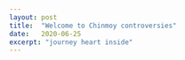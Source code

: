 ```yaml
---
layout: post
title:  "Welcome to Chinmoy controversies"
date:   2020-06-25
excerpt: "journey heart inside"
---
```

